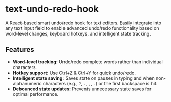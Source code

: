 # text-undo-redo-hook
A React-based smart undo/redo hook for text editors. Easily integrate into any text input field to enable advanced undo/redo functionality based on word-level changes, keyboard hotkeys, and intelligent state tracking.

## Features
- **Word-level tracking:** Undo/redo complete words rather than individual characters.
- **Hotkey support:** Use Ctrl+Z & Ctrl+Y for quick undo/redo.
- **Intelligent state saving:** Saves state on pauses in typing and when non-alphanumeric characters (e.g., `?`, `.`, `,`, `-`) or the first backspace is hit.
- **Debounced state updates:** Prevents unnecessary state saves for optimal performance.
